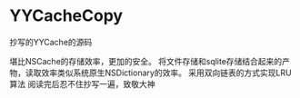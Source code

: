 # YYCacheCopy
抄写的YYCache的源码

堪比NSCache的存储效率，更加的安全。
将文件存储和sqlite存储结合起来的产物，读取效率类似系统原生NSDictionary的效率。
采用双向链表的方式实现LRU算法
阅读完后忍不住抄写一遍，致敬大神

